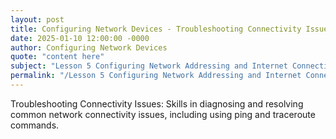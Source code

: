```yaml
---
layout: post
title: Configuring Network Devices - Troubleshooting Connectivity Issues
date: 2025-01-10 12:00:00 -0000
author: Configuring Network Devices
quote: "content here"
subject: "Lesson 5 Configuring Network Addressing and Internet Connections"
permalink: "/Lesson 5 Configuring Network Addressing and Internet Connections/Configuring Network Devices/Configuring Network Devices - Troubleshooting Connectivity Issues"
---
```


Troubleshooting Connectivity Issues: Skills in diagnosing and resolving common network connectivity issues, including using ping and traceroute commands.
